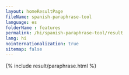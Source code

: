 ```yaml
---
layout: homeResultPage
fileName: spanish-paraphrase-tool
language: es
folderName : features
permalink: /hi/spanish-paraphrase-tool/result
lang: hi
nointernationalization: true
sitemap: false
---
```

{% include result/paraphrase.html %}

<script src="/js/result/paraprashing.js" data-foldername="{{page.folderName}}" data-lang="{{page.lang}}"></script>
